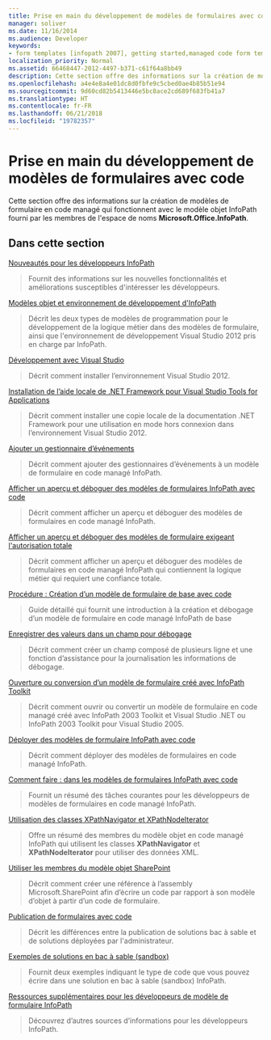 ```yaml
---
title: Prise en main du développement de modèles de formulaires avec code
manager: soliver
ms.date: 11/16/2014
ms.audience: Developer
keywords:
- form templates [infopath 2007], getting started,managed code form templates [InfoPath 2007], getting started,InfoPath 2007, getting started
localization_priority: Normal
ms.assetid: 66468447-2012-4497-b371-c61f64a8bb49
description: Cette section offre des informations sur la création de modèles de formulaire en code managé qui fonctionnent avec le modèle objet InfoPath fourni par les membres de l'espace de noms Microsoft.Office.InfoPath.
ms.openlocfilehash: a4e4e8a4e01dc8d0fbfe9c5cbed0ae4b85b51e94
ms.sourcegitcommit: 9d60cd82b5413446e5bc8ace2cd689f683fb41a7
ms.translationtype: HT
ms.contentlocale: fr-FR
ms.lasthandoff: 06/21/2018
ms.locfileid: "19782357"
---
```

# <a name="getting-started-developing-form-templates-with-code"></a>Prise en main du développement de modèles de formulaires avec code

Cette section offre des informations sur la création de modèles de formulaire en code managé qui fonctionnent avec le modèle objet InfoPath fourni par les membres de l'espace de noms **Microsoft.Office.InfoPath**. 
  
## <a name="in-this-section"></a>Dans cette section

[Nouveautés pour les développeurs InfoPath](what-s-new-for-infopath-developers.md)
  
> Fournit des informations sur les nouvelles fonctionnalités et améliorations susceptibles d'intéresser les développeurs.
    
[Modèles objet et environnement de développement d'InfoPath](understanding-infopath-object-models-and-development-environment.md)
  
> Décrit les deux types de modèles de programmation pour le développement de la logique métier dans des modèles de formulaire, ainsi que l'environnement de développement Visual Studio 2012 pris en charge par InfoPath.
    
[Développement avec Visual Studio](how-to-develop-with-visual-studio.md)
  
> Décrit comment installer l’environnement Visual Studio 2012.
    
[Installation de l’aide locale de .NET Framework pour Visual Studio Tools for Applications](how-to-install-net-framework-help-for-visual-studio-tools-for-applications.md)
  
> Décrit comment installer une copie locale de la documentation .NET Framework pour une utilisation en mode hors connexion dans l’environnement Visual Studio 2012.
    
[Ajouter un gestionnaire d’événements](how-to-add-an-event-handler.md)
  
> Décrit comment ajouter des gestionnaires d’événements à un modèle de formulaire en code managé InfoPath. 
    
[Afficher un aperçu et déboguer des modèles de formulaires InfoPath avec code](how-to-preview-and-debug-infopath-form-templates-with-code.md)
  
> Décrit comment afficher un aperçu et déboguer des modèles de formulaires en code managé InfoPath.
    
[Afficher un aperçu et déboguer des modèles de formulaire exigeant l'autorisation totale](how-to-preview-and-debug-form-templates-that-require-full-trust.md)
  
> Décrit comment afficher un aperçu et déboguer des modèles de formulaires en code managé InfoPath qui contiennent la logique métier qui requiert une confiance totale.
    
[Procédure : Création d’un modèle de formulaire de base avec code](walkthrough-creating-a-basic-form-template-with-code.md)
  
> Guide détaillé qui fournit une introduction à la création et débogage d’un modèle de formulaire en code managé InfoPath de base 
    
[Enregistrer des valeurs dans un champ pour débogage](how-to-log-values-to-a-field-for-debugging.md)
  
> Décrit comment créer un champ composé de plusieurs ligne et une fonction d’assistance pour la journalisation les informations de débogage.
    
[Ouverture ou conversion d’un modèle de formulaire créé avec InfoPath Toolkit](how-to-open-or-convert-a-form-template-created-with-the-infopath-toolkit.md)
  
> Décrit comment ouvrir ou convertir un modèle de formulaire en code managé créé avec InfoPath 2003 Toolkit et Visual Studio .NET ou InfoPath 2003 Toolkit pour Visual Studio 2005.
    
[Déployer des modèles de formulaire InfoPath avec code](how-to-deploy-infopath-form-templates-with-code.md)
  
> Décrit comment déployer des modèles de formulaires en code managé InfoPath.
    
[Comment faire : dans les modèles de formulaires InfoPath avec code](how-do-iin-infopath-form-templates-with-code.md)
  
> Fournit un résumé des tâches courantes pour les développeurs de modèles de formulaires en code managé InfoPath.
    
[Utilisation des classes XPathNavigator et XPathNodeIterator](how-to-work-with-the-xpathnavigator-and-xpathnodeiterator-classes.md)
  
> Offre un résumé des membres du modèle objet en code managé InfoPath qui utilisent les classes **XPathNavigator** et **XPathNodeIterator** pour utiliser des données XML. 
    
[Utiliser les membres du modèle objet SharePoint](how-to-use-sharepoint-object-model-members.md)
  
> Décrit comment créer une référence à l’assembly Microsoft.SharePoint afin d’écrire un code par rapport à son modèle d’objet à partir d’un code de formulaire.
    
[Publication de formulaires avec code](publishing-forms-with-code.md)
  
> Décrit les différences entre la publication de solutions bac à sable et de solutions déployées par l'administrateur.
    
[Exemples de solutions en bac à sable (sandbox)](sample-sandboxed-solutions.md)
  
> Fournit deux exemples indiquant le type de code que vous pouvez écrire dans une solution en bac à sable (sandbox) InfoPath.
    
[Ressources supplémentaires pour les développeurs de modèle de formulaire InfoPath](additional-resources-for-infopath-form-template-developers.md)
  
> Découvrez d’autres sources d’informations pour les développeurs InfoPath.
    

